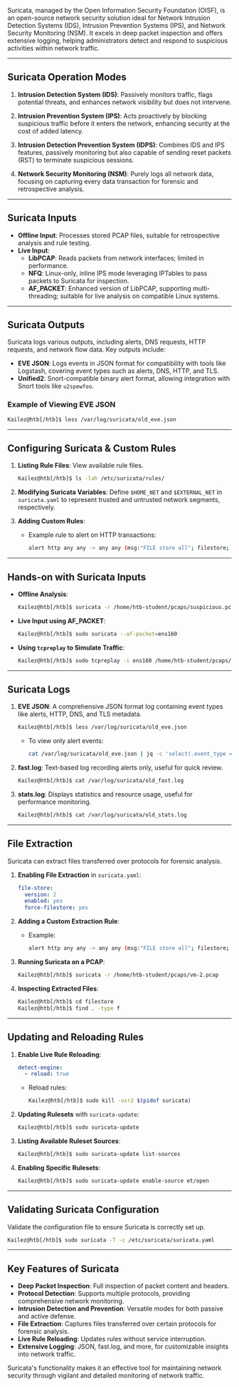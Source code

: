 Suricata, managed by the Open Information Security Foundation (OISF), is an open-source network security solution ideal for Network Intrusion Detection Systems (IDS), Intrusion Prevention Systems (IPS), and Network Security Monitoring (NSM). It excels in deep packet inspection and offers extensive logging, helping administrators detect and respond to suspicious activities within network traffic.

---

## Suricata Operation Modes

1. **Intrusion Detection System (IDS)**: Passively monitors traffic, flags potential threats, and enhances network visibility but does not intervene.

2. **Intrusion Prevention System (IPS)**: Acts proactively by blocking suspicious traffic before it enters the network, enhancing security at the cost of added latency.

3. **Intrusion Detection Prevention System (IDPS)**: Combines IDS and IPS features, passively monitoring but also capable of sending reset packets (RST) to terminate suspicious sessions.

4. **Network Security Monitoring (NSM)**: Purely logs all network data, focusing on capturing every data transaction for forensic and retrospective analysis.

---

## Suricata Inputs

- **Offline Input**: Processes stored PCAP files, suitable for retrospective analysis and rule testing.
- **Live Input**:
  - **LibPCAP**: Reads packets from network interfaces; limited in performance.
  - **NFQ**: Linux-only, inline IPS mode leveraging IPTables to pass packets to Suricata for inspection.
  - **AF_PACKET**: Enhanced version of LibPCAP, supporting multi-threading; suitable for live analysis on compatible Linux systems.

---

## Suricata Outputs

Suricata logs various outputs, including alerts, DNS requests, HTTP requests, and network flow data. Key outputs include:

- **EVE JSON**: Logs events in JSON format for compatibility with tools like Logstash, covering event types such as alerts, DNS, HTTP, and TLS.
- **Unified2**: Snort-compatible binary alert format, allowing integration with Snort tools like `u2spewfoo`.

### Example of Viewing EVE JSON
```bash
Kailez@htb[/htb]$ less /var/log/suricata/old_eve.json
```

---

## Configuring Suricata & Custom Rules

1. **Listing Rule Files**: View available rule files.
    ```bash
    Kailez@htb[/htb]$ ls -lah /etc/suricata/rules/
    ```
2. **Modifying Suricata Variables**: Define `$HOME_NET` and `$EXTERNAL_NET` in `suricata.yaml` to represent trusted and untrusted network segments, respectively.

3. **Adding Custom Rules**:
    - Example rule to alert on HTTP transactions:
      ```bash
      alert http any any -> any any (msg:"FILE store all"; filestore; sid:2; rev:1;)
      ```

---

## Hands-on with Suricata Inputs

- **Offline Analysis**:
    ```bash
    Kailez@htb[/htb]$ suricata -r /home/htb-student/pcaps/suspicious.pcap
    ```
- **Live Input using AF_PACKET**:
    ```bash
    Kailez@htb[/htb]$ sudo suricata --af-packet=ens160
    ```

- **Using `tcpreplay` to Simulate Traffic**:
    ```bash
    Kailez@htb[/htb]$ sudo tcpreplay -i ens160 /home/htb-student/pcaps/suspicious.pcap
    ```

---

## Suricata Logs

1. **EVE JSON**: A comprehensive JSON format log containing event types like alerts, HTTP, DNS, and TLS metadata.
    ```bash
    Kailez@htb[/htb]$ less /var/log/suricata/old_eve.json
    ```
    - To view only alert events:
      ```bash
      cat /var/log/suricata/old_eve.json | jq -c 'select(.event_type == "alert")'
      ```

2. **fast.log**: Text-based log recording alerts only, useful for quick review.
    ```bash
    Kailez@htb[/htb]$ cat /var/log/suricata/old_fast.log
    ```

3. **stats.log**: Displays statistics and resource usage, useful for performance monitoring.
    ```bash
    Kailez@htb[/htb]$ cat /var/log/suricata/old_stats.log
    ```

---

## File Extraction

Suricata can extract files transferred over protocols for forensic analysis.

1. **Enabling File Extraction** in `suricata.yaml`:
    ```yaml
    file-store:
      version: 2
      enabled: yes
      force-filestore: yes
    ```

2. **Adding a Custom Extraction Rule**:
    - Example:
      ```bash
      alert http any any -> any any (msg:"FILE store all"; filestore; sid:2; rev:1;)
      ```

3. **Running Suricata on a PCAP**:
    ```bash
    Kailez@htb[/htb]$ suricata -r /home/htb-student/pcaps/vm-2.pcap
    ```

4. **Inspecting Extracted Files**:
    ```bash
    Kailez@htb[/htb]$ cd filestore
    Kailez@htb[/htb]$ find . -type f
    ```

---

## Updating and Reloading Rules

1. **Enable Live Rule Reloading**:
    ```yaml
    detect-engine:
      - reload: true
    ```
    - Reload rules:
      ```bash
      Kailez@htb[/htb]$ sudo kill -usr2 $(pidof suricata)
      ```

2. **Updating Rulesets** with `suricata-update`:
    ```bash
    Kailez@htb[/htb]$ sudo suricata-update
    ```

3. **Listing Available Ruleset Sources**:
    ```bash
    Kailez@htb[/htb]$ sudo suricata-update list-sources
    ```

4. **Enabling Specific Rulesets**:
    ```bash
    Kailez@htb[/htb]$ sudo suricata-update enable-source et/open
    ```

---

## Validating Suricata Configuration

Validate the configuration file to ensure Suricata is correctly set up.
```bash
Kailez@htb[/htb]$ sudo suricata -T -c /etc/suricata/suricata.yaml
```

---

## Key Features of Suricata

- **Deep Packet Inspection**: Full inspection of packet content and headers.
- **Protocol Detection**: Supports multiple protocols, providing comprehensive network monitoring.
- **Intrusion Detection and Prevention**: Versatile modes for both passive and active defense.
- **File Extraction**: Captures files transferred over certain protocols for forensic analysis.
- **Live Rule Reloading**: Updates rules without service interruption.
- **Extensive Logging**: JSON, fast.log, and more, for customizable insights into network traffic.

Suricata's functionality makes it an effective tool for maintaining network security through vigilant and detailed monitoring of network traffic.